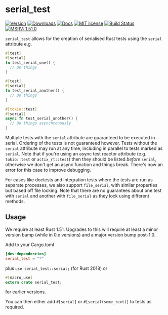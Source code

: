 # serial_test
[![Version](https://img.shields.io/crates/v/serial_test.svg)](https://crates.io/crates/serial_test)
[![Downloads](https://img.shields.io/crates/d/serial_test)](https://crates.io/crates/serial_test)
[![Docs](https://docs.rs/serial_test/badge.svg)](https://docs.rs/serial_test/)
[![MIT license](https://img.shields.io/crates/l/serial_test.svg)](./LICENSE)
[![Build Status](https://github.com/palfrey/serial_test/workflows/Continuous%20integration/badge.svg?branch=main)](https://github.com/palfrey/serial_test/actions)
[![MSRV: 1.51.0](https://flat.badgen.net/badge/MSRV/1.51.0/purple)](https://blog.rust-lang.org/2021/03/25/Rust-1.51.0.html)

`serial_test` allows for the creation of serialised Rust tests using the `serial` attribute
e.g.
```rust
#[test]
#[serial]
fn test_serial_one() {
  // Do things
}

#[test]
#[serial]
fn test_serial_another() {
  // Do things
}

#[tokio::test]
#[serial]
async fn test_serial_another() {
  // Do things asynchronously
}
```
Multiple tests with the `serial` attribute are guaranteed to be executed in serial. Ordering of the tests is not guaranteed however.
Tests without the `serial` attribute may run at any time, including in parallel to tests marked as `serial`. Note that if you're using
an async test reactor attribute (e.g. `tokio::test` or `actix_rt::test`) then they should be listed *before* `serial`, otherwise we
don't get an async function and things break. There's now an error for this case to improve debugging.

For cases like doctests and integration tests where the tests are run as separate processes, we also support `file_serial`, with
similar properties but based off file locking. Note that there are no guarantees about one test with `serial` and another with 
`file_serial` as they lock using different methods.

## Usage
We require at least Rust 1.51. Upgrades to this will require at least a minor version bump (while in 0.x versions) and a major version bump post-1.0.

Add to your Cargo.toml
```toml
[dev-dependencies]
serial_test = "*"
```

plus `use serial_test::serial;` (for Rust 2018) or
```rust
#[macro_use]
extern crate serial_test;
```
for earlier versions.

You can then either add `#[serial]` or `#[serial(some_text)]` to tests as required.
